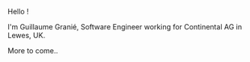 Hello ! 

I'm Guillaume Granié, Software Engineer working for Continental AG in Lewes, UK.

More to come..

